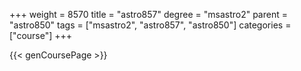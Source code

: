 +++
weight = 8570
title = "astro857"
degree = "msastro2"
parent = "astro850"
tags = ["msastro2", "astro857", "astro850"]
categories = ["course"]
+++

{{< genCoursePage >}}
